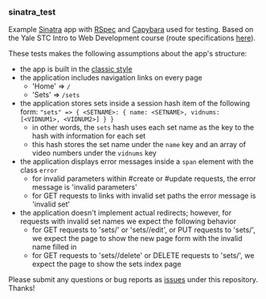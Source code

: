 ### sinatra_test ###

Example [Sinatra](http://www.sinatrarb.com/) app with [RSpec](http://rspec.info/) and [Capybara](http://jnicklas.github.io/capybara/) used for testing.  Based on the Yale STC Intro to Web Development course (route specifications [here](https://github.com/yale-stc-developer-curriculum/Yalies-On-Rails-2014-Spring/wiki/RESTful-Routes)).

These tests makes the following assumptions about the app's structure:
* the app is built in the [classic style](http://www.sinatrarb.com/intro.html#Modular%20vs.%20Classic%20Style)
* the application includes navigation links on every page
  * 'Home' => `/`
  * 'Sets' => `/sets`
* the application stores sets inside a session hash item of the following form: `"sets" => { <SETNAME>: { name: <SETNAME>, vidnums: [<VIDNUM1>, <VIDNUM2>] } }`
  * in other words, the `sets` hash uses each set name as the key to the hash with information for each set
  * this hash stores the set name under the `name` key and an array of video numbers under the `vidnums` key
* the application displays error messages inside a `span` element with the class `error`
  * for invalid parameters within #create or #update requests, the error message is 'invalid parameters'
  * for GET requests to links with invalid set paths the error message is 'invalid set'
* the application doesn't implement actual redirects; however, for requests with invalid set names we expect the following behavior
  * for GET requests to 'sets/<NAME>' or 'sets/<NAME>/edit', or PUT requests to 'sets/<NAME>', we expect the page to show the new page form with the invalid name filled in
  * for GET requests to 'sets/<NAME>/delete' or DELETE requests to 'sets/<NAME>', we expect the page to show the sets index page

Please submit any questions or bug reports as [issues](https://github.com/orenyk/sinatra_test/issues/new) under this repository.  Thanks!
